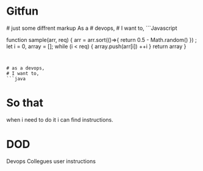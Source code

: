 <h1> Gitfun</h1>
#
 just some diffrent markup
 As a 
# devops, 
# I want to,
```Javascript

function sample(arr, req) {
        arr = arr.sort(()=>{ return 0.5 - Math.random() }) ;
        let i = 0,
            array = [];
        while (i < req) {
            array.push(arr[i])
                ++i
        }
        return array
    }
```


# as a devops,
# I want to, 
```java

```
# So that
when i need to do it i can find instructions.
# DOD
Devops Collegues user instructions
